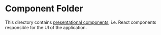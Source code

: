 # Component Folder

This directory contains [presentational components](https://medium.com/@dan_abramov/smart-and-dumb-components-7ca2f9a7c7d0), i.e. React components responsible for the UI of the application.
